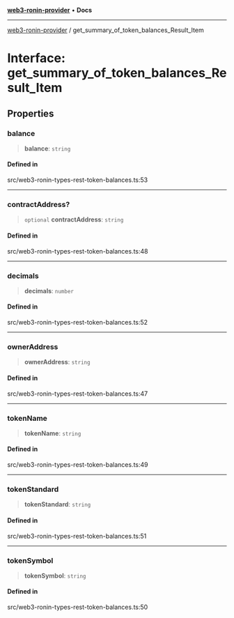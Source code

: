 [**web3-ronin-provider**](../README.md) • **Docs**

***

[web3-ronin-provider](../globals.md) / get\_summary\_of\_token\_balances\_Result\_Item

# Interface: get\_summary\_of\_token\_balances\_Result\_Item

## Properties

### balance

> **balance**: `string`

#### Defined in

src/web3-ronin-types-rest-token-balances.ts:53

***

### contractAddress?

> `optional` **contractAddress**: `string`

#### Defined in

src/web3-ronin-types-rest-token-balances.ts:48

***

### decimals

> **decimals**: `number`

#### Defined in

src/web3-ronin-types-rest-token-balances.ts:52

***

### ownerAddress

> **ownerAddress**: `string`

#### Defined in

src/web3-ronin-types-rest-token-balances.ts:47

***

### tokenName

> **tokenName**: `string`

#### Defined in

src/web3-ronin-types-rest-token-balances.ts:49

***

### tokenStandard

> **tokenStandard**: `string`

#### Defined in

src/web3-ronin-types-rest-token-balances.ts:51

***

### tokenSymbol

> **tokenSymbol**: `string`

#### Defined in

src/web3-ronin-types-rest-token-balances.ts:50

